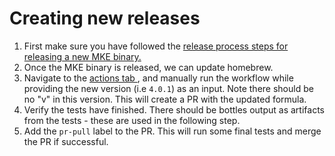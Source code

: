 # Creating new releases

1. First make sure you have followed the [release process steps for releasing a new MKE binary.](https://github.com/MirantisContainers/mke/blob/main/docs/dev/creating-a-release.md)
2. Once the MKE binary is released, we can update homebrew.
3. Navigate to the [actions tab ](https://github.com/Mirantis/homebrew-tap/actions/workflows/update-homebrew.yml), and manually run the workflow while providing the new version (i.e `4.0.1`) as an input. Note there should be no "v" in this version. This will create a PR with the updated formula.
4. Verify the tests have finished. There should be bottles output as artifacts from the tests - these are used in the following step.
5. Add the `pr-pull` label to the PR. This will run some final tests and merge the PR if successful.
